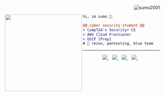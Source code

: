 <p align="right"> <img src="https://komarev.com/ghpvc/?username=sumo2001&label=Profile%20views&color=ce9927&style=flat" alt="sumo2001" /> </p>
<img align="left" height="250" src="https://github.com/snipe/animated-gifs/blob/master/welcome-friendly/sit-with-me.gif"/>

```diff
hi, im sumo 🔮.

@@.cyber security student.@@
+ CompTIA's Security+ CE
+ AWS Cloud Practioner
+ OSCP [Prep]
# 📖 recon, pentesting, blue team 
```
------
<p align='center'>
  <a href="https://www.linkedin.com/in/sumanth-dodda/">
    <img src="https://img.shields.io/badge/linkedin-%230077B5.svg?&style=for-the-badge&logo=linkedin&logoColor=white" />
  </a>&nbsp;&nbsp;
  <a href="https://sumododda.medium.com/">
    <img src="https://img.shields.io/badge/Medium-12100E?style=for-the-badge&logo=medium&logoColor=white" />        
  </a>&nbsp;&nbsp;
    <a href="https://www.researchgate.net/profile/Sumanth-Dodda/research">
    <img src="https://img.shields.io/badge/Research_Gate-00CCBB.svg?&style=for-the-badge&logo=ResearchGate&logoColor=white" />        
  </a>&nbsp;&nbsp;
    <a href="https://instagram.com/iamcybermight">
    <img src="https://img.shields.io/badge/instagram-%23E4405F.svg?&style=for-the-badge&logo=instagram&logoColor=white" />        
  </a>&nbsp;&nbsp;
  
</p>






